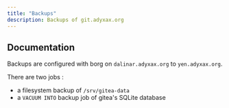 ```yaml
---
title: "Backups"
description: Backups of git.adyxax.org
---
```


## Documentation

Backups are configured with borg on `dalinar.adyxax.org` to `yen.adyxax.org`.

There are two jobs :
- a filesystem backup of `/srv/gitea-data`
- a `VACUUM INTO` backup job of gitea's SQLite database

